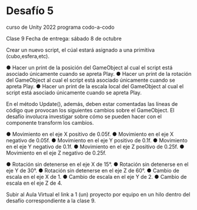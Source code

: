 # Desafío 5 
curso de Unity 2022 programa codo-a-codo

Clase 9
Fecha de entrega: sábado 8 de octubre

Crear un nuevo script, el cúal estará asignado a una primitiva (cubo,esfera,etc).

●	Hacer un print de la posición del GameObject al cual el script está asociado únicamente cuando se apreta Play.
●	Hacer un print de la rotación del GameObject al cual el script está asociado únicamente cuando se apreta Play.
●	Hacer un print de la escala local del GameObject al cual el script está asociado únicamente cuando se apreta Play.

En el método Update(), además, deben estar comentadas las líneas de código que provocan los siguientes cambios sobre el GameObject. 
El desafío involucra investigar sobre cómo se pueden hacer con el componente transform los cambios. 

●	Movimiento en el eje X positivo de 0.05f.
●	Movimiento en el eje X negativo de 0.05f.
●	Movimiento en el eje Y positivo de 0.1f.
●	Movimiento en el eje Y negativo de 0.1f.
●	Movimiento en el eje Z positivo de 0.25f.
●	Movimiento en el eje Z negativo de 0.25f.

●	Rotación sin detenerse en el eje X de 15°.
●	Rotación sin detenerse en el eje Y de 30°.
●	Rotación sin detenerse en el eje Z de 60°.
●	Cambio de escala en el eje X de 1.
●	Cambio de escala en el eje Y de 2.
●	Cambio de escala en el eje Z de 4.

Subir al Aula Virtual el link a 1 (un) proyecto por equipo en un hilo dentro del desafío correspondiente a la clase 9.

